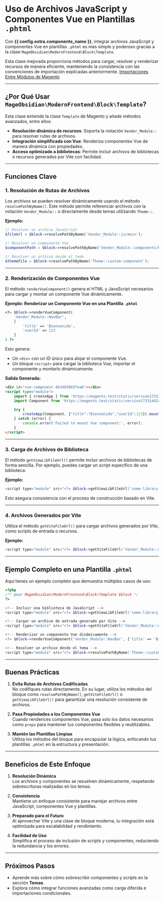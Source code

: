 # Uso de Archivos JavaScript y Componentes Vue en Plantillas `.phtml`

Con **{{ config.extra.components_name }}**, integrar archivos JavaScript y componentes Vue en plantillas `.phtml` es más simple y poderoso gracias a la clase `MageObsidian\ModernFrontend\Block\Template`.

Esta clase mejorada proporciona métodos para cargar, resolver y renderizar recursos de manera eficiente, manteniendo la consistencia con las convenciones de importación explicadas anteriormente. [Importaciones Entre Módulos de Magento](../80-imports-configuration/)

---

## ¿Por Qué Usar `MageObsidian\ModernFrontend\Block\Template`?

Esta clase extiende la clase `Template` de Magento y añade métodos avanzados, entre ellos:

- **Resolución dinámica de recursos**: Soporta la notación `Vendor_Module::` para resolver rutas de archivos.
- **Integración simplificada con Vue**: Renderiza componentes Vue de manera dinámica con propiedades.
- **Acceso optimizado a bibliotecas**: Permite incluir archivos de bibliotecas o recursos generados por Vite con facilidad.

---

## Funciones Clave

### 1. Resolución de Rutas de Archivos

Los archivos se pueden resolver dinámicamente usando el método `resolvePathByName()`. Este método permite referenciar archivos con la notación `Vendor_Module::` o directamente desde temas utilizando `Theme::`.

**Ejemplo:**
```php
// Resolver un archivo JavaScript
$fileUrl = $block->resolvePathByName('Vendor_Module::js/main');

// Resolver un componente Vue
$componentPath = $block->resolvePathByName('Vendor_Module::components/NavBar');

// Resolver un archivo desde el tema
$themeFile = $block->resolvePathByName('Theme::custom-component');
```

---

### 2. Renderización de Componentes Vue

El método `renderVueComponent()` genera el HTML y JavaScript necesarios para cargar y montar un componente Vue dinámicamente.

**Ejemplo: Renderizar un Componente Vue en una Plantilla `.phtml`**
```php
<?= $block->renderVueComponent(
    'Vendor_Module::NavBar',
    [
        'title' => 'Bienvenido',
        'userId' => 123
    ]
) ?>
```

Esto genera:

- Un `<div>` con un ID único para alojar el componente Vue.
- Un bloque `<script>` para cargar la biblioteca Vue, importar el componente y montarlo dinámicamente.

**Salida Generada:**
```html
<div id="vue-component-4b3403665fea6"></div>
<script type="module">
    import { createApp } from 'https://magento.test/static/version1733144244/frontend/Vendor/theme/en_US/generated/lib/vue.js';
    import Component from 'https://magento.test/static/version1733144244/frontend/Vendor/theme/en_US/generated/Vendor_Module/components/NavBar.js';

    try {
        createApp(Component, {"title":"Bienvenido","userId":123}).mount('#vue-component-4b3403665fea6');
    } catch (error) {
        console.error('Failed to mount Vue component:', error);
    }
</script>
```

---

### 3. Carga de Archivos de Biblioteca

El método `getViewLibFileUrl()` permite incluir archivos de bibliotecas de forma sencilla. Por ejemplo, puedes cargar un script específico de una biblioteca:

**Ejemplo:**
```php
<script type="module" src="<?= $block->getViewLibFileUrl('some-library') ?>"></script>
```

Esto asegura consistencia con el proceso de construcción basado en Vite.

---

### 4. Archivos Generados por Vite

Utiliza el método `getViteFileUrl()` para cargar archivos generados por Vite, como scripts de entrada o recursos.

**Ejemplo:**
```php
<script type="module" src="<?= $block->getViteFileUrl('Vendor_Module::main') ?>"></script>
```

---

## Ejemplo Completo en una Plantilla `.phtml`

Aquí tienes un ejemplo completo que demuestra múltiples casos de uso:

```php
<?php
/** @var MageObsidian\ModernFrontend\Block\Template $block */
?>

<!-- Incluir una biblioteca de JavaScript -->
<script type="module" src="<?= $block->getViewLibFileUrl('some-library') ?>"></script>

<!-- Cargar un archivo de entrada generado por Vite -->
<script type="module" src="<?= $block->getViteFileUrl('Vendor_Module::main') ?>"></script>

<!-- Renderizar un componente Vue dinámicamente -->
<?= $block->renderVueComponent('Vendor_Module::NavBar', ['title' => 'Bienvenido a ModernFrontend', 'theme' => 'dark']) ?>

<!-- Resolver un archivo desde el tema -->
<script type="module" src="<?= $block->resolvePathByName('Theme::custom-script') ?>"></script>
```

---

## Buenas Prácticas

1. **Evita Rutas de Archivos Codificadas**  
   No codifiques rutas directamente. En su lugar, utiliza los métodos del bloque como `resolvePathByName()`, `getViteFileUrl()` o `getViewLibFileUrl()` para garantizar una resolución consistente de archivos.

2. **Pasa Propiedades a los Componentes Vue**  
   Cuando renderices componentes Vue, pasa solo los datos necesarios como `props` para mantener tus componentes flexibles y reutilizables.

3. **Mantén las Plantillas Limpias**  
   Utiliza los métodos del bloque para encapsular la lógica, enfocando tus plantillas `.phtml` en la estructura y presentación.

---

## Beneficios de Este Enfoque

1. **Resolución Dinámica**  
   Los archivos y componentes se resuelven dinámicamente, respetando sobrescrituras realizadas en los temas.

2. **Consistencia**  
   Mantiene un enfoque consistente para manejar archivos entre JavaScript, componentes Vue y plantillas.

3. **Preparado para el Futuro**  
   Al aprovechar Vite y una clase de bloque moderna, tu integración está optimizada para escalabilidad y rendimiento.

4. **Facilidad de Uso**  
   Simplifica el proceso de inclusión de scripts y componentes, reduciendo la redundancia y los errores.

---

## Próximos Pasos

- Aprende más sobre cómo sobrescribir componentes y scripts en la sección **Temas**.
- Explora cómo integrar funciones avanzadas como carga diferida e importaciones condicionales.
